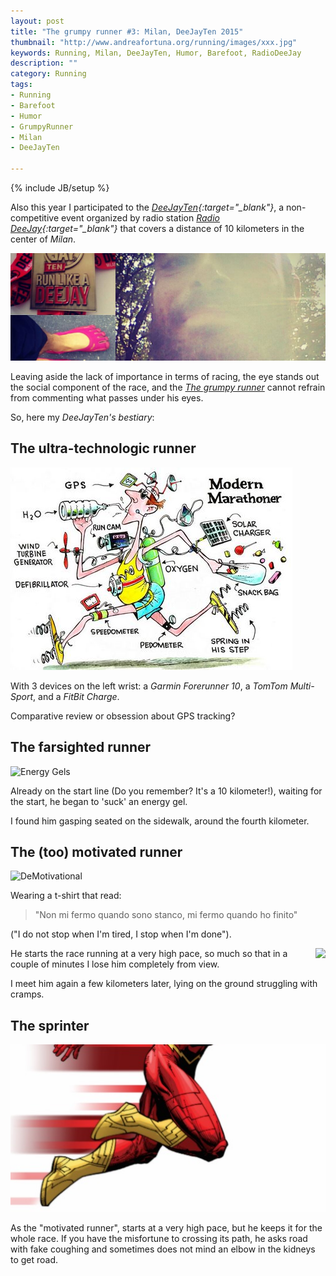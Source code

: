 ```yaml
---
layout: post
title: "The grumpy runner #3: Milan, DeeJayTen 2015"
thumbnail: "http://www.andreafortuna.org/running/images/xxx.jpg"
keywords: Running, Milan, DeeJayTen, Humor, Barefoot, RadioDeeJay
description: ""
category: Running
tags: 
- Running
- Barefoot
- Humor
- GrumpyRunner
- Milan
- DeeJayTen

---
```

{% include JB/setup %}

Also this year I participated to the *[DeeJayTen](http://www.deejayten.it/){:target="_blank"}*, a non-competitive event organized by radio station *[Radio DeeJay](http://www.deejay.it/){:target="_blank"}* that covers a distance of 10 kilometers in the center of *Milan*.

![CleanHouse](/running/images/DeeJayTen2015.jpg)
<!-- more -->

Leaving aside the lack of importance in terms of racing, the eye stands out the social component of the race, and the *[The grumpy runner](/tags.html#GrumpyRunner-ref)* cannot refrain from commenting what passes under his eyes.

So, here my *DeeJayTen's bestiary*:

The ultra-technologic runner
--

![UltraTech](/images/modernrunner.jpg)

With 3 devices on the left wrist: a *Garmin Forerunner 10*, a *TomTom Multi-Sport*, and a *FitBit Charge*.

Comparative review or obsession about GPS tracking?

The farsighted runner
--

![Energy Gels](http://s3.amazonaws.com/theoatmeal-img/comics/marathon_do/energy_gels.png)

Already on the start line (Do you remember? It's a 10 kilometer!), waiting for the start, he  began to 'suck' an energy gel. 

I found him gasping seated on the sidewalk, around the fourth kilometer.

The (too) motivated runner
--

![DeMotivational](http://www.keller-sports.de/blog/wp-content/uploads/2015/03/stop-when-youre-done-mantra.jpg)

Wearing a t-shirt that read: 

>"Non mi fermo quando sono stanco, mi fermo quando ho finito" 

("I do not stop when I'm tired, I stop when I'm done"). 

<img src="http://www.active.com/Assets/Fitness/muscle-cramps.jpg" style="float:right;">
He starts the race running at a very high pace, so much so that in a couple of minutes I lose him completely from view.

I meet him again a few kilometers later, lying on the ground struggling with cramps.


The sprinter
--
![TheSprinter](/running/images/thesprinter.png)

As the "motivated runner", starts at a very high pace, but he keeps it for the whole race. 
If you have the misfortune to crossing its path, he asks road with fake coughing and sometimes does not mind an elbow in  the kidneys to get road.